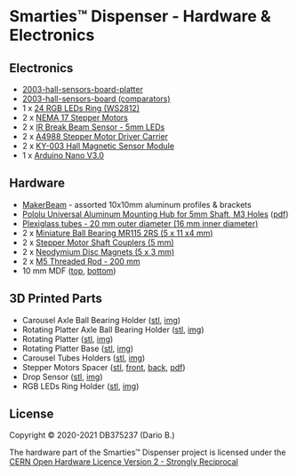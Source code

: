 # Smarties™ Dispenser - Hardware & Electronics

## Electronics
* [2003-hall-sensors-board-platter](https://github.com/DB375237/smarties/tree/master/hardware/2003-hall-sensors-board-platter)
* [2003-hall-sensors-board (comparators)](https://github.com/DB375237/smarties/tree/master/hardware/2003-hall-sensor)
* 1 x [24 RGB LEDs Ring (WS2812)](https://www.futurashop.it/RING24NEOPIXEL-ANELLO-24LED-NEOPIXEL)
* 2 x [NEMA 17 Stepper Motors](https://github.com/DB375237/smarties/blob/master/pdf/17HS13-0404S.pdf)
* 2 x [IR Break Beam Sensor - 5mm LEDs](https://www.adafruit.com/product/2168)
* 2 x [A4988 Stepper Motor Driver Carrier](https://www.amazon.it/gp/product/B071P41ZBW/)
* 2 x [KY-003 Hall Magnetic Sensor Module](https://www.amazon.it/gp/product/B07V3S94HZ)
* 1 x [Arduino Nano V3.0](https://www.amazon.it/AZDelivery-Nano-migliorata-compatibile-V3/dp/B0755XYBG4)

## Hardware
* [MakerBeam](https://www.makerbeam.com/makerbeam/) - assorted 10x10mm aluminum profiles & brackets
* [Pololu Universal Aluminum Mounting Hub for 5mm Shaft, M3 Holes](https://www.pololu.com/product/1998) ([pdf](https://github.com/DB375237/smarties/blob/master/pdf/1998-5mm-m3-hub-dimensions.pdf))
* [Plexiglass tubes - 20 mm outer diameter (16 mm inner diameter)](https://www.leroymerlin.it/catalogo/barra-tonda-in-pmma-trasparente-20-x-1000-mm--20-mm-35464205-p)
* 2 x [Miniature Ball Bearing MR115 2RS (5 x 11 x4 mm)](https://www.amazon.it/gp/product/B07CXN1143)
* 2 x [Stepper Motor Shaft Couplers (5 mm)](https://www.futurashop.it/giunto-in-alluminio-5-mm-5-mm-8300-hub5mm5)
* 2 x [Neodymium Disc Magnets (5 x 3 mm)](https://www.amazon.it/gp/product/B00389VRZW)
* 2 x [M5 Threaded Rod - 200 mm](https://www.leroymerlin.it/catalogo/barra-filettata-standers-in-acciaio--m5-l-20-mm-35736323-p)
* 10 mm MDF ([top](https://github.com/DB375237/smarties/blob/master/pdf/mdf-base.pdf), [bottom](https://github.com/DB375237/smarties/blob/master/pdf/mdf-base-02.pdf))

## 3D Printed Parts
* Carousel Axle Ball Bearing Holder ([stl](https://github.com/DB375237/smarties/blob/master/stl/bearing-holder-1-00-02-FINAL.stl), [img](https://github.com/DB375237/smarties/blob/master/images/bearing01.png))
* Rotating Platter Axle Ball Bearing Holder ([stl](https://github.com/DB375237/smarties/blob/master/stl/bearing-holder-platter-01-01-Final.stl), [img](https://github.com/DB375237/smarties/blob/master/images/bearing02.png))
* Rotating Platter ([stl](https://github.com/DB375237/smarties/blob/master/stl/platter-01-01-FINAL.stl), [img](https://github.com/DB375237/smarties/blob/master/images/platter.png))
* Rotating Platter Base ([stl](https://github.com/DB375237/smarties/blob/master/stl/base-piatto-01-01-FINAL.stl), [img](https://github.com/DB375237/smarties/blob/master/images/base_piatto.png))
* Carousel Tubes Holders ([stl](https://github.com/DB375237/smarties/blob/master/stl/carousel-plate-2-01-01-FINAL.stl), [img](https://github.com/DB375237/smarties/blob/master/images/carousel-ring.png))
* Stepper Motors Spacer ([stl](https://github.com/DB375237/smarties/blob/master/stl/step-motor-spacer-01-01-FINAL.stl), [front](https://github.com/DB375237/smarties/blob/master/images/stepper-spacer-01.png), [back](https://github.com/DB375237/smarties/blob/master/images/stepper-spacer-02.png), [pdf](https://github.com/DB375237/smarties/blob/master/pdf/stepper-spacer.pdf))
* Drop Sensor ([stl](https://github.com/DB375237/smarties/blob/master/stl/ir-barrier-01-01-FINAL.stl), [img](https://github.com/DB375237/smarties/blob/master/images/ir-barrier.png))
* RGB LEDs Ring Holder ([stl](https://github.com/DB375237/smarties/blob/master/stl/pixel-ring-01-FINAL.stl), [img](https://github.com/DB375237/smarties/blob/master/images/pixel-ring-holder.png))

## License

Copyright © 2020-2021 DB375237 (Dario B.)

The hardware part of the Smarties™ Dispenser project is licensed under the [CERN Open Hardware Licence Version 2 - Strongly Reciprocal](https://github.com/DB375237/smarties/blob/master/hardware/LICENSE.md)
